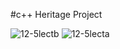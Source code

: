 #c++ Heritage Project

![12-5lectb](https://github.com/ketulpatel01/Lab_Project/assets/142900179/48a9e061-cd2d-4c95-847e-450946d3d9ad)
![12-5lecta](https://github.com/ketulpatel01/Lab_Project/assets/142900179/d5f7dcb7-81ce-490e-a326-b6bccab97508)
